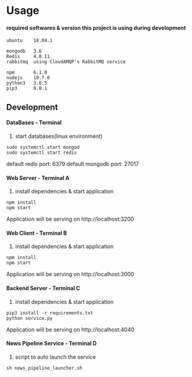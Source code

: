 # Usage

#### required softwares & version this project is using during development

```
ubuntu    18.04.1

mongodb   3.6
Redis     4.0.11
rabbitmq  using CloudAMQP's RabbitMQ service

npm       6.1.0
nodejs    10.7.0
python3   3.6.5
pip3      9.0.1
```

## Development

#### DataBases - Terminal

1.  start databases(linux environment)

```
sudo systemctl start mongod
sudo systemctl start redis
```

default redis port: 6379
default mongodb port: 27017

#### Web Server - Terminal A

1.  install dependencies & start application

```
npm install
npm start
```

Application will be serving on http://localhost:3200

#### Web Client - Terminal B

1.  install dependencies & start application

```
npm install
npm start
```

Application will be serving on http://localhost:3000

#### Backend Server - Terminal C

1.  install dependencies & start application

```
pip3 install -r requirements.txt
python service.py
```

Application will be serving on http://localhost:4040

#### News Pipeline Service - Terminal D

1.  script to auto launch the service

```
sh news_pipeline_launcher.sh
```
